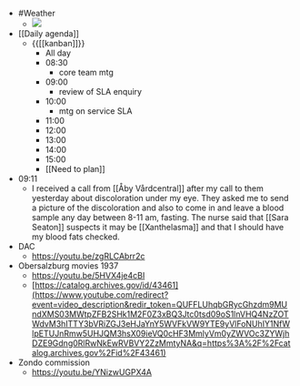 - #Weather
    - ![](https://firebasestorage.googleapis.com/v0/b/firescript-577a2.appspot.com/o/imgs%2Fapp%2FDavidsroam%2FOpqjy8Pl9X.png?alt=media&token=dd235df8-2566-4e6c-8a17-bbd2d583f17b)
- [[Daily agenda]]
    - {{[[kanban]]}}
        - All day
        - 08:30
            - core team mtg
        - 09:00
            - review of SLA enquiry
        - 10:00
            - mtg on service SLA
        - 11:00
        - 12:00
        - 13:00
        - 14:00
        - 15:00
        - [[Need to plan]]
- 09:11
    - I received a call from [[Åby Vårdcentral]] after my call to them yesterday about discoloration under my eye. They asked me to send a picture of the discoloration and also to come in and leave a blood sample any day between 8-11 am, fasting. The nurse said that [[Sara Seaton]] suspects it may be [[Xanthelasma]] and that I should have my blood fats checked.
- DAC
    - https://youtu.be/zgRLCAbrr2c
- Obersalzburg movies 1937
    - https://youtu.be/5HVX4je4cBI
    - [https://catalog.archives.gov/id/43461](https://www.youtube.com/redirect?event=video_description&redir_token=QUFFLUhqbGRycGhzdm9MUndXMS03MWtpZFB2SHk1M2F0Z3xBQ3Jtc0tsd09oS1lnVHQ4NzZOTWdvM3hITTY3bVRiZGJ3eHJaYnY5WVFkVW9YTE9yVlFoNUhIY1NfWlpETUJnRmw5UHJQM3hsX09ieVQ0cHF3MmlyVm0yZWVOc3ZYWjhDZE9Gdng0RlRwNkEwRVBVY2ZzMmtyNA&q=https%3A%2F%2Fcatalog.archives.gov%2Fid%2F43461)
- Zondo commission
    - https://youtu.be/YNizwUGPX4A
